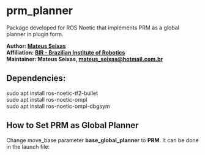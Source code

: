 # prm_planner
Package developed for ROS Noetic that implements PRM as a global planner in plugin form.<br />

**Author: [Mateus Seixas](https://github.com/seixasxbr)<br />
Affiliation: [BIR - Brazilian Institute of Robotics](https://github.com/Brazilian-Institute-of-Robotics)<br />
Maintainer: Mateus Seixas, mateus_seixas@hotmail.com.br**

## Dependencies:<br />
sudo apt install ros-noetic-tf2-bullet<br />
sudo apt install ros-noetic-ompl<br />
sudo apt install ros-noetic-ompl-dbgsym

## How to Set PRM as Global Planner 

Change move_base parameter **base_global_planner** to **PRM**.
It can be done in the launch file:
<param name="base_global_planner" value="PRM" />
